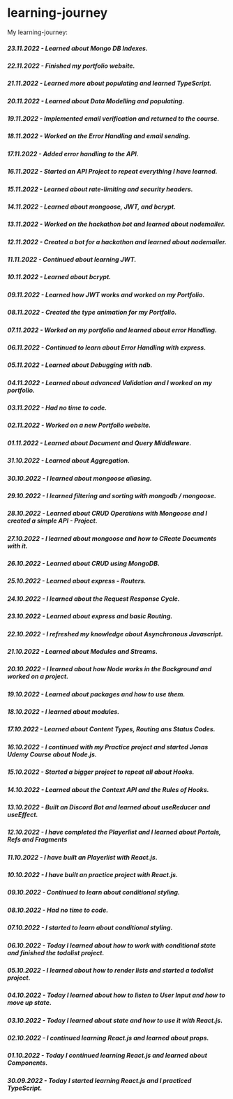 # learning-journey
My learning-journey:

##### 23.11.2022 - Learned about Mongo DB Indexes.  
##### 22.11.2022 - Finished my portfolio website. 
##### 21.11.2022 - Learned more about populating and learned TypeScript. 
##### 20.11.2022 - Learned about Data Modelling and populating.  
##### 19.11.2022 - Implemented email verification and returned to the course. 
##### 18.11.2022 - Worked on the Error Handling and email sending. 
##### 17.11.2022 - Added error handling to the API. 
##### 16.11.2022 - Started an API Project to repeat everything I have learned. 
##### 15.11.2022 - Learned about rate-limiting and security headers. 
##### 14.11.2022 - Learned about mongoose, JWT, and bcrypt.
##### 13.11.2022 - Worked on the hackathon bot and learned about nodemailer.
##### 12.11.2022 - Created a bot for a hackathon and learned about nodemailer. 
##### 11.11.2022 - Continued about learning JWT.  
##### 10.11.2022 - Learned about bcrypt. 
##### 09.11.2022 - Learned how JWT works and worked on my Portfolio.
##### 08.11.2022 - Created the type animation for my Portfolio. 
##### 07.11.2022 - Worked on my portfolio and learned about error Handling. 
##### 06.11.2022 - Continued to learn about Error Handling with express.
##### 05.11.2022 - Learned about Debugging with ndb.
##### 04.11.2022 - Learned about advanced Validation and I worked on my portfolio.
##### 03.11.2022 - Had no time to code. 
##### 02.11.2022 - Worked on a new Portfolio website.
##### 01.11.2022 - Learned about Document and Query Middleware.
##### 31.10.2022 - Learned about Aggregation. 
##### 30.10.2022 - I learned about mongoose aliasing. 
##### 29.10.2022 - I learned filtering and sorting with mongodb / mongoose. 
##### 28.10.2022 - Learned about CRUD Operations with Mongoose and I created a simple API - Project. 
##### 27.10.2022 - I learned about mongoose and how to CReate Documents with it. 
##### 26.10.2022 - Learned about CRUD using MongoDB.
##### 25.10.2022 - Learned about express - Routers. 
##### 24.10.2022 - I learned about the Request Response Cycle.
##### 23.10.2022 - Learned about express and basic Routing. 
##### 22.10.2022 - I refreshed my knowledge about Asynchronous Javascript.
##### 21.10.2022 - Learned about Modules and Streams.
##### 20.10.2022 - I learned about how Node works in the Background and worked on a project.
##### 19.10.2022 - Learned about packages and how to use them.
##### 18.10.2022 - I learned about modules.
##### 17.10.2022 - Learned about Content Types, Routing ans Status Codes. 
##### 16.10.2022 - I continued with my Practice project and started Jonas Udemy Course about Node.js. 
##### 15.10.2022 - Started a bigger project to repeat all about Hooks. 
##### 14.10.2022 - Learned about the Context API and the Rules of Hooks. 
##### 13.10.2022 - Built an Discord Bot and learned about useReducer and useEffect. 
##### 12.10.2022 - I have completed the Playerlist and I learned about Portals, Refs and Fragments
##### 11.10.2022 - I have built an Playerlist with React.js.
##### 10.10.2022 - I have built an practice project with React.js.
##### 09.10.2022 - Continued to learn about conditional styling.
##### 08.10.2022 - Had no time to code.
##### 07.10.2022 - I started to learn about conditional styling.
##### 06.10.2022 - Today I learned about how to work with conditional state and finished the todolist project.
##### 05.10.2022 - I learned about how to render lists and started a todolist project.
##### 04.10.2022 - Today I learned about how to listen to User Input and how to move up state. 
##### 03.10.2022 - Today I learned about state and how to use it with React.js.
##### 02.10.2022 - I continued learning React.js and learned about props.
##### 01.10.2022 - Today I continued learning React.js and learned about Components. 
##### 30.09.2022 - Today I started learning React.js and I practiced TypeScript.


